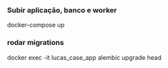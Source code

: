 

### Subir aplicação, banco e worker
docker-compose up

### rodar migrations
docker exec -it lucas_case_app alembic upgrade head

